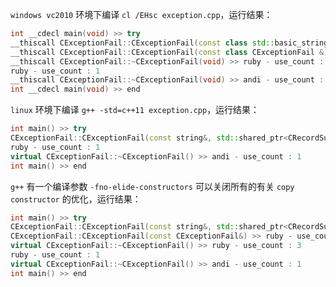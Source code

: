`windows vc2010` 环境下编译 `cl /EHsc exception.cpp`，运行结果：

```c++
int __cdecl main(void) >> try
__thiscall CExceptionFail::CExceptionFail(const class std::basic_string<char,struct std::char_traits<char>,class std::allocator<char> > &,class std::tr1::shared_ptr<class CRecordSuper>) >> ruby - use_count : 2
__thiscall CExceptionFail::CExceptionFail(const class CExceptionFail &) >> ruby - use_count : 2
__thiscall CExceptionFail::~CExceptionFail(void) >> ruby - use_count : 2
ruby - use_count : 1
__thiscall CExceptionFail::~CExceptionFail(void) >> andi - use_count : 1
int __cdecl main(void) >> end
```

`linux` 环境下编译 `g++ -std=c++11 exception.cpp`，运行结果：

```c++
int main() >> try
CExceptionFail::CExceptionFail(const string&, std::shared_ptr<CRecordSuper>) >> ruby - use_count : 2
ruby - use_count : 1
virtual CExceptionFail::~CExceptionFail() >> andi - use_count : 1
int main() >> end
```

`g++` 有一个编译参数 `-fno-elide-constructors` 可以关闭所有的有关 `copy constructor` 的优化，运行结果：

```c++
int main() >> try
CExceptionFail::CExceptionFail(const string&, std::shared_ptr<CRecordSuper>) >> ruby - use_count : 2
CExceptionFail::CExceptionFail(const CExceptionFail&) >> ruby - use_count : 3
virtual CExceptionFail::~CExceptionFail() >> ruby - use_count : 3
ruby - use_count : 1
virtual CExceptionFail::~CExceptionFail() >> andi - use_count : 1
int main() >> end
```
